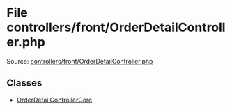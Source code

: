 File controllers/front/OrderDetailController.php
=========

Source: [controllers/front/OrderDetailController.php](https://github.com/PrestaShop/PrestaShop/blob/1.5.1.0/controllers/front/OrderDetailController.php)


Classes
-------

* [OrderDetailControllerCore](class.OrderDetailControllerCore.md)

